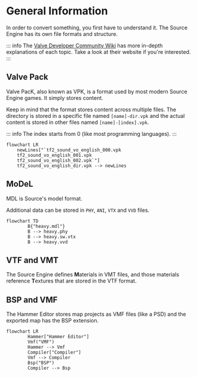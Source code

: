 # General Information

In order to convert something, you first have to understand it. The Source Engine has its own file formats and structure.

::: info
The [Valve Developer Community Wiki](https://developer.valvesoftware.com/wiki/) has more in-depth explanations of each topic. Take a look at their website if you're interested.
:::

## Valve Pack

Valve PacK, also known as VPK, is a format used by most modern Source Engine games. It simply stores content.

Keep in mind that the format stores content across multiple files. The directory is stored in a specific file named ``[name]-dir.vpk`` and the actual content is stored in other files named ``[name]-[index].vpk``.

::: info
The index starts from 0 (like most programming languages).
:::

```mermaid
flowchart LR
    newLines["`tf2_sound_vo_english_000.vpk
    tf2_sound_vo_english_001.vpk
    tf2_sound_vo_english_002.vpk`"]
    tf2_sound_vo_english_dir.vpk --> newLines
```

## MoDeL

MDL is Source's model format.

Additional data can be stored in ``PHY``, ``ANI``, ``VTX`` and ``VVD`` files.

```mermaid
flowchart TD
        B{"heavy.mdl"}
        B --> heavy.phy
        B --> heavy.sw.vtx
        B --> heavy.vvd
```

## VTF and VMT

The Source Engine defines **M**aterials in VMT files, and those materials reference **T**extures that are stored in the VTF format.

## BSP and VMF

The Hammer Editor stores map projects as VMF files (like a PSD) and the exported map has the BSP extension.

```mermaid
flowchart LR
        Hammer["Hammer Editor"]
        Vmf("VMF")
        Hammer --> Vmf
        Compiler["Compiler"]
        Vmf --> Compiler
        Bsp("BSP")
        Compiler --> Bsp
```
